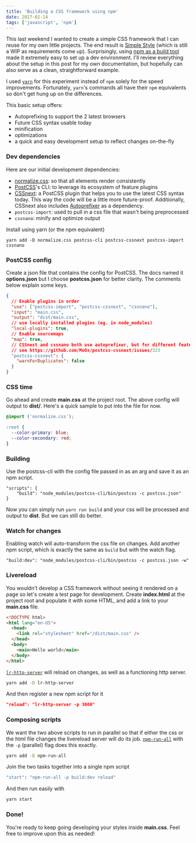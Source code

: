 ```yaml
---
title: 'Building a CSS framework using npm'
date: 2017-02-14
tags: ['javascript', 'npm']
---
```


This last weekend I wanted to create a simple CSS framework that I can reuse for my own little projects. <!-- excerpt-end --> The end result is [Simple Style](https://github.com/filoxo/simple-style) (which is still a WIP as requirements come up). Surprisingly, using [npm as a build tool](https://medium.com/@dabit3/introduction-to-using-npm-as-a-build-tool-b41076f488b0#.5w4loc8uy) made it extremely easy to set up a dev environment. I'll review everything about the setup in this post for my own documentation, but hopefully can also serve as a clean, straightforward example.

I used [`yarn`](https://yarnpkg.com/en/) for this experiment instead of `npm` solely for the speed improvements. Fortunately, `yarn`'s commands all have their `npm` equivalents so don't get hung up on the differences.

This basic setup offers:

- Autoprefixing to support the 2 latest browsers
- Future CSS syntax usable today
- minification
- optimizations
- a quick and easy development setup to reflect changes on-the-fly

### Dev dependencies

Here are our initial development dependencies:

- [normalize.css](https://necolas.github.io/normalize.css/): so that all elements render consistently
- [PostCSS](https://github.com/postcss/postcss)'s CLI: to leverage its ecosystem of feature plugins
- [CSSnext](http://cssnext.io/): a PostCSS plugin that helps you to use the latest CSS syntax today. This way the code will be a little more future-proof. Additionally, CSSnext also includes [Autoprefixer](https://github.com/postcss/autoprefixer) as a dependency.
- `postcss-import`: used to pull in a css file that wasn't being preprocessed
- `cssnano`: minify and optimize output

Install using yarn (or the npm equivalent)

    yarn add -D normalize.css postcss-cli postcss-cssnext postcss-import cssnano

### PostCSS config

Create a json file that contains the config for PostCSS. The docs named it **options.json** but I choose **postcss.json** for better clarity. The comments below explain some keys.

```json
{
  // Enable plugins in order
  "use": ["postcss-import", "postcss-cssnext", "cssnano"],
  "input": "main.css",
  "output": "dist/main.css",
  // use locally installed plugins (eg. in node_modules)
  "local-plugins": true,
  // Enable sourcemaps
  "map": true,
  // CSSnext and cssnano both use autoprefixer, but for different features/purposes
  // see https://github.com/MoOx/postcss-cssnext/issues/323
  "postcss-cssnext": {
    "warnForDuplicates": false
  }
}
```

### CSS time

Go ahead and create **main.css** at the project root. The above config will output to **dist/**. Here's a quick sample to put into the file for now.

```css
@import ('normalize.css');

:root {
  --color-primary: blue;
  --color-secondary: red;
}
```

### Building

Use the postcss-cli with the config file passed in as an arg and save it as an npm script.

    "scripts": {
        "build": "node_modules/postcss-cli/bin/postcss -c postcss.json"
    }

Now you can simply run `yarn run build` and your css will be processed and output to **dist**. But we can still do better.

### Watch for changes

Enabling watch will auto-transform the css file on changes. Add another npm script, which is exactly the same as `build` but with the watch flag.

    "build:dev": "node_modules/postcss-cli/bin/postcss -c postcss.json -w"

### Livereload

You wouldn't develop a CSS framework without seeing it rendered on a page so let's create a test page for development. Create **index.html** at the project root and populate it with some HTML, and add a link to your **main.css** file.

```html
<!DOCTYPE html>
<html lang="en-US">
  <head>
    <link rel="stylesheet" href="/dist/main.css" />
  </head>
  <body>
    <main>Hello world</main>
  </body>
</html>
```

[`lr-http-server`](https://www.npmjs.com/package/lr-http-server) will reload on changes, as well as a functioning http server.

```sh
yarn add -D lr-http-server
```

And then register a new npm script for it

```json
"reload": "lr-http-server -p 3000"
```

### Composing scripts

We want the two above scripts to run in parallel so that if either the css or the html file changes the livereload server will do its job. [`npm-run-all`](https://www.npmjs.com/package/npm-run-all) with the `-p` (parallel) flag does this exactly.

```sh
yarn add -D npm-run-all
```

Join the two tasks together into a single npm script

```sh
"start": "npm-run-all -p build:dev reload"
```

And then run easily with

```sh
yarn start
```

### Done!

You're ready to keep going developing your styles inside **main.css**. Feel free to improve upon this as needed!

